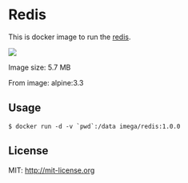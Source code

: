 # Redis
This is docker image to run the [redis](http://redis.io).

[![](https://badge.imagelayers.io/imega/redis:1.0.0.svg)](https://imagelayers.io/?images=imega/redis:1.0.0 'Get your own badge on imagelayers.io')

Image size: 5.7 MB

From image: alpine:3.3

## Usage
```
$ docker run -d -v `pwd`:/data imega/redis:1.0.0
```

## License

MIT: http://mit-license.org
